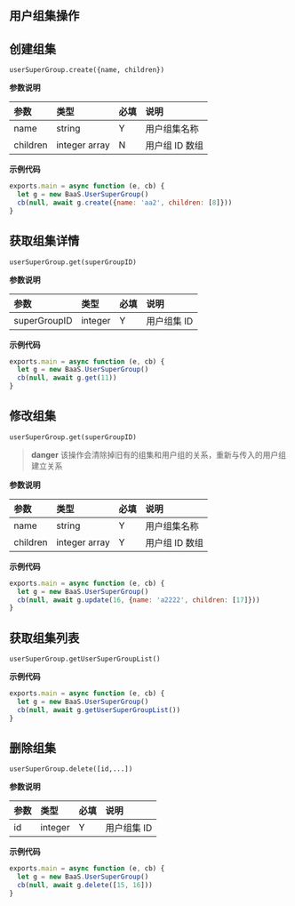 ## 用户组集操作


## 创建组集
`userSuperGroup.create({name, children})`

**参数说明**

| 参数    | 类型   | 必填 | 说明 |
| :----- | :----- | :-- | :-- |
| name   | string | Y   | 用户组集名称 |
| children   | integer array | N   | 用户组 ID 数组|

**示例代码**

```javascript
exports.main = async function (e, cb) {
  let g = new BaaS.UserSuperGroup()
  cb(null, await g.create({name: 'aa2', children: [8]}))
}
```

## 获取组集详情
`userSuperGroup.get(superGroupID)`

**参数说明**

| 参数    | 类型   | 必填 | 说明 |
| :----- | :----- | :-- | :-- |
| superGroupID   | integer | Y   | 用户组集 ID |

**示例代码**

```javascript
exports.main = async function (e, cb) {
  let g = new BaaS.UserSuperGroup()
  cb(null, await g.get(11))
}
```

## 修改组集
`userSuperGroup.get(superGroupID)`

> **danger**
> 该操作会清除掉旧有的组集和用户组的关系，重新与传入的用户组建立关系

**参数说明**

| 参数    | 类型   | 必填 | 说明 |
| :----- | :----- | :-- | :-- |
| name   | string | Y   | 用户组集名称 |
| children   | integer array | Y   | 用户组 ID 数组|

**示例代码**

```javascript
exports.main = async function (e, cb) {
  let g = new BaaS.UserSuperGroup()
  cb(null, await g.update(16, {name: 'a2222', children: [17]}))
}
```

## 获取组集列表
`userSuperGroup.getUserSuperGroupList()`

**示例代码**

```javascript
exports.main = async function (e, cb) {
  let g = new BaaS.UserSuperGroup()
  cb(null, await g.getUserSuperGroupList())
}
```

## 删除组集
`userSuperGroup.delete([id,...])`

**参数说明**

| 参数    | 类型   | 必填 | 说明 |
| :----- | :----- | :-- | :-- |
| id   | integer | Y   | 用户组集 ID |

**示例代码**

```javascript
exports.main = async function (e, cb) {
  let g = new BaaS.UserSuperGroup()
  cb(null, await g.delete([15, 16]))
}
```